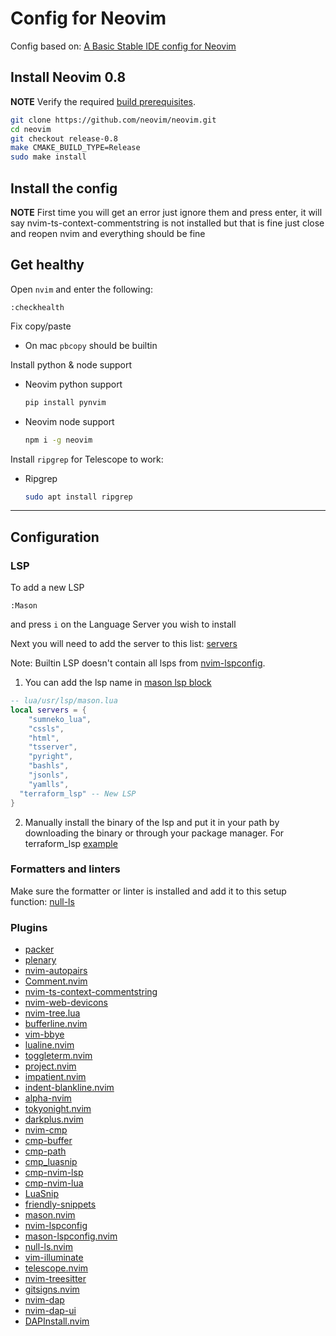 # Config for Neovim

Config based on: [A Basic Stable IDE config for Neovim](https://github.com/LunarVim/nvim-basic-ide)

## Install Neovim 0.8

**NOTE** Verify the required [build prerequisites](https://github.com/neovim/neovim/wiki/Building-Neovim#build-prerequisites).

```sh
git clone https://github.com/neovim/neovim.git
cd neovim
git checkout release-0.8
make CMAKE_BUILD_TYPE=Release
sudo make install
```

## Install the config

**NOTE** First time you will get an error just ignore them and press enter, it will say nvim-ts-context-commentstring is not installed but that is fine just close and reopen nvim and everything should be fine

## Get healthy

Open `nvim` and enter the following:

```
:checkhealth
```

Fix copy/paste

-   On mac `pbcopy` should be builtin

Install python & node support

-   Neovim python support

    ```sh
    pip install pynvim
    ```

-   Neovim node support

    ```sh
    npm i -g neovim
    ```

Install `ripgrep` for Telescope to work:

-   Ripgrep

    ```sh
    sudo apt install ripgrep
    ```

---

## Configuration

### LSP

To add a new LSP

```
:Mason
```

and press `i` on the Language Server you wish to install

Next you will need to add the server to this list: [servers](https://github.com/LunarVim/nvim-basic-ide/blob/0e65f504f634026f5765ce6a092612d385d6306d/lua/user/lsp/mason.lua#L1)

Note: Builtin LSP doesn't contain all lsps from [nvim-lspconfig](https://github.com/neovim/nvim-lspconfig/blob/master/doc/server_configurations.md#terraform_lsp).

1. You can add the lsp name in [mason lsp block](https://github.com/LunarVim/nvim-basic-ide/blob/f03955dc1e5879164f9229d44d98ca81a948cbfb/lua/user/lsp/mason.lua#L1-L10)

```lua
-- lua/usr/lsp/mason.lua
local servers = {
	"sumneko_lua",
	"cssls",
	"html",
	"tsserver",
	"pyright",
	"bashls",
	"jsonls",
	"yamlls",
  "terraform_lsp" -- New LSP
}
```

2. Manually install the binary of the lsp and put it in your path by downloading the binary or through your package manager. For terraform_lsp [example](https://github.com/juliosueiras/terraform-lsp/releases)

### Formatters and linters

Make sure the formatter or linter is installed and add it to this setup function: [null-ls](https://github.com/LunarVim/nvim-basic-ide/blob/0e65f504f634026f5765ce6a092612d385d6306d/lua/user/lsp/null-ls.lua#L12)

### Plugins

-   [packer](https://github.com/wbthomason/packer.nvim)
-   [plenary](https://github.com/nvim-lua/plenary.nvim)
-   [nvim-autopairs](https://github.com/windwp/nvim-autopairs)
-   [Comment.nvim](https://github.com/numToStr/Comment.nvim)
-   [nvim-ts-context-commentstring](https://github.com/JoosepAlviste/nvim-ts-context-commentstring)
-   [nvim-web-devicons](https://github.com/kyazdani42/nvim-web-devicons)
-   [nvim-tree.lua](https://github.com/kyazdani42/nvim-tree.lua)
-   [bufferline.nvim](https://github.com/akinsho/bufferline.nvim)
-   [vim-bbye](https://github.com/moll/vim-bbye)
-   [lualine.nvim](https://github.com/nvim-lualine/lualine.nvim)
-   [toggleterm.nvim](https://github.com/akinsho/toggleterm.nvim)
-   [project.nvim](https://github.com/ahmedkhalf/project.nvim)
-   [impatient.nvim](https://github.com/lewis6991/impatient.nvim)
-   [indent-blankline.nvim](https://github.com/lukas-reineke/indent-blankline.nvim)
-   [alpha-nvim](https://github.com/goolord/alpha-nvim)
-   [tokyonight.nvim](https://github.com/folke/tokyonight.nvim)
-   [darkplus.nvim](https://github.com/LunarVim/darkplus.nvim)
-   [nvim-cmp](https://github.com/hrsh7th/nvim-cmp)
-   [cmp-buffer](https://github.com/hrsh7th/cmp-buffer)
-   [cmp-path](https://github.com/hrsh7th/cmp-path)
-   [cmp_luasnip](https://github.com/saadparwaiz1/cmp_luasnip)
-   [cmp-nvim-lsp](https://github.com/hrsh7th/cmp-nvim-lsp)
-   [cmp-nvim-lua](https://github.com/hrsh7th/cmp-nvim-lua)
-   [LuaSnip](https://github.com/L3MON4D3/LuaSnip)
-   [friendly-snippets](https://github.com/rafamadriz/friendly-snippets)
-   [mason.nvim](https://github.com/williamboman/mason.nvim)
-   [nvim-lspconfig](https://github.com/neovim/nvim-lspconfig)
-   [mason-lspconfig.nvim](https://github.com/williamboman/mason-lspconfig.nvim)
-   [null-ls.nvim](https://github.com/jose-elias-alvarez/null-ls.nvim)
-   [vim-illuminate](https://github.com/RRethy/vim-illuminate)
-   [telescope.nvim](https://github.com/nvim-telescope/telescope.nvim)
-   [nvim-treesitter](https://github.com/nvim-treesitter/nvim-treesitter)
-   [gitsigns.nvim](https://github.com/lewis6991/gitsigns.nvim)
-   [nvim-dap](https://github.com/mfussenegger/nvim-dap)
-   [nvim-dap-ui](https://github.com/rcarriga/nvim-dap-ui)
-   [DAPInstall.nvim](https://github.com/ravenxrz/DAPInstall.nvim)
